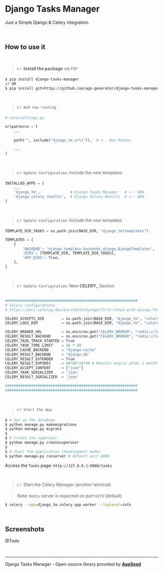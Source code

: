 # Django Tasks Manager

Just a Simple Django & Celery integration.

<br />

## How to use it

<br />

> 👉 **Install the package** via `PIP` 

```bash
$ pip install django-tasks-manager
// OR
$ pip install git+https://github.com/app-generator/django-tasks-manager.git
```

<br />

> 👉 `Add new routing`

```python
# core/settings.py

urlpatterns = [
    ...
    
    path("", include("django_tm.urls")),  # <-- New Routes

    ...
]
```

<br />

> 👉 `Update Configuration`: Include the new templates 

```python
INSTALLED_APPS = [
    ...                  
    'django_tm',              # Django Tasks Manager   # <-- NEW
    'django_celery_results',  # Django Celery Results  # <-- NEW
]
```

<br />

> 👉 `Update Configuration`: Include the new templates 

```python
TEMPLATE_DIR_TASKS = os.path.join(BASE_DIR, "django_tm/templates")     # <-- NEW

TEMPLATES = [
    {
        'BACKEND': 'django.template.backends.django.DjangoTemplates',   
        'DIRS': [TEMPLATE_DIR, TEMPLATE_DIR_TASKS],                    # <-- Updated
        'APP_DIRS': True,
    },
]
```

<br />

> 👉 `Update Configuration`: New **CELERY_** Section

```python

#############################################################
# Celery configurations
# https://docs.celeryq.dev/en/stable/django/first-steps-with-django.html

CELERY_SCRIPTS_DIR        = os.path.join(BASE_DIR, "django_tm", "celery_scripts" )
CELERY_LOGS_DIR           = os.path.join(BASE_DIR, "django_tm", "celery_logs"    )

CELERY_BROKER_URL         = os.environ.get("CELERY_BROKER", "redis://localhost:6379")
CELERY_RESULT_BACKEND     = os.environ.get("CELERY_BROKER", "redis://localhost:6379")
CELERY_TASK_TRACK_STARTED = True
CELERY_TASK_TIME_LIMIT    = 30 * 60
CELERY_CACHE_BACKEND      = "django-cache"
CELERY_RESULT_BACKEND     = "django-db"
CELERY_RESULT_EXTENDED    = True
CELERY_RESULT_EXPIRES     = 60*60*24*30 # Results expire after 1 month
CELERY_ACCEPT_CONTENT     = ["json"]
CELERY_TASK_SERIALIZER    = 'json'
CELERY_RESULT_SERIALIZER  = 'json'

#############################################################
#############################################################

```

<br />

> 👉 `Start the App`

```bash
$ # Set up the database
$ python manage.py makemigrations
$ python manage.py migrate
$
$ # Create the superuser
$ python manage.py createsuperuser
$
$ # Start the application (development mode)
$ python manage.py runserver # default port 8000
```

Access the `Tasks` page: `http://127.0.0.1:8000/tasks`

<br />

> 👉 Start the Celery Manager  (another terminal)

> Note: `Redis` server is expected on port `6379` (default)

```bash
$ celery --app=django_tm.celery.app worker --loglevel=info 
``` 

<br />

## Screenshots

@Todo

<br />

---
Django Tasks Manager - Open-source library provided by **[AppSeed](https://appseed.us/)**
